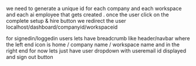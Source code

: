 we need to generate a unique id for each company and each workspace and each ai employee that gets created . once the user click on the complete setup & hire button we redirect the user localhost/dashboard/companyid/workspaceid 

for signedin/loggedin users lets have breadcrumb like header/navbar where the left end icon is home / company name / workspace name and in the right end for now lets just have user dropdown with useremail id displayed and sign out button 